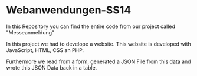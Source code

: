 Webanwendungen-SS14
===================

In this Repository you can find the entire code from our project called "Messeanmeldung"

In this project we had to develope a website. This website is developed with JavaScript, HTML, CSS an PHP.

Furthermore we read from a form, generated a JSON File from this data and wrote this JSON Data back in a table.

